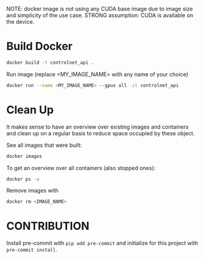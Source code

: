 NOTE: docker image is not using any CUDA base image due to image size and simplicity of the use case.
STRONG assumption: CUDA is available on the device.

# Build Docker
```bash
docker build -t controlnet_api .
```

Run image (replace <MY_IMAGE_NAME> with any name of your choice)
```bash
docker run --name <MY_IMAGE_NAME> --gpus all -it controlnet_api
```




# Clean Up
It makes sense to have an overview over existing images and containers and clean up on a regular basis to reduce space occupied by these object.

See all images that were built:
```bash
docker images
```

To get an overview over all containers (also stopped ones):
```bash
docker ps -a
```
Remove images with
```bash
docker rm <IMAGE_NAME>
```



# CONTRIBUTION
Install pre-commit with `pip add pre-commit` and initialize for this project with `pre-commit install`.
